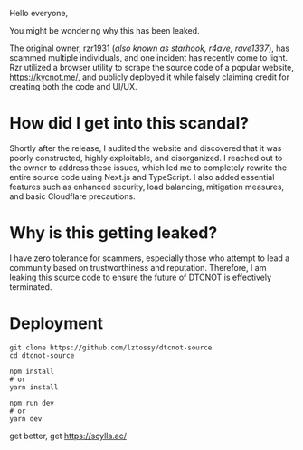 Hello everyone,

You might be wondering why this has been leaked.

The original owner, rzr1931 (*also known as starhook, r4ave, rave1337*), has scammed multiple individuals, and one incident has recently come to light. Rzr utilized a browser utility to scrape the source code of a popular website, https://kycnot.me/, and publicly deployed it while falsely claiming credit for creating both the code and UI/UX.

# How did I get into this scandal? 
Shortly after the release, I audited the website and discovered that it was poorly constructed, highly exploitable, and disorganized. I reached out to the owner to address these issues, which led me to completely rewrite the entire source code using Next.js and TypeScript. I also added essential features such as enhanced security, load balancing, mitigation measures, and basic Cloudflare precautions.

# Why is this getting leaked?
I have zero tolerance for scammers, especially those who attempt to lead a community based on trustworthiness and reputation. Therefore, I am leaking this source code to ensure the future of DTCNOT is effectively terminated.

# Deployment
```
git clone https://github.com/lztossy/dtcnot-source
cd dtcnot-source 
```
```
npm install
# or
yarn install
```
```
npm run dev
# or
yarn dev
```

get better, get https://scylla.ac/
